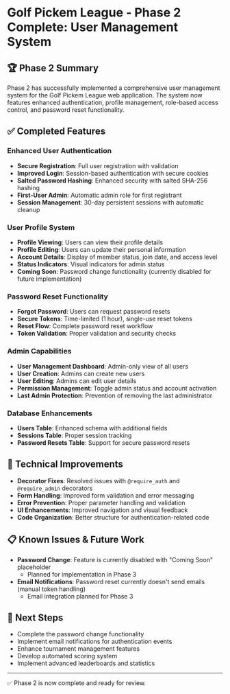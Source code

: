 # Golf Pickem League - Phase 2 Complete: User Management System

## 🏆 Phase 2 Summary
Phase 2 has successfully implemented a comprehensive user management system for the Golf Pickem League web application. The system now features enhanced authentication, profile management, role-based access control, and password reset functionality.

## ✅ Completed Features

### Enhanced User Authentication
- **Secure Registration**: Full user registration with validation
- **Improved Login**: Session-based authentication with secure cookies
- **Salted Password Hashing**: Enhanced security with salted SHA-256 hashing
- **First-User Admin**: Automatic admin role for first registrant
- **Session Management**: 30-day persistent sessions with automatic cleanup

### User Profile System
- **Profile Viewing**: Users can view their profile details
- **Profile Editing**: Users can update their personal information
- **Account Details**: Display of member status, join date, and access level
- **Status Indicators**: Visual indicators for admin status
- **Coming Soon**: Password change functionality (currently disabled for future implementation)

### Password Reset Functionality
- **Forgot Password**: Users can request password resets
- **Secure Tokens**: Time-limited (1 hour), single-use reset tokens
- **Reset Flow**: Complete password reset workflow
- **Token Validation**: Proper validation and security checks

### Admin Capabilities
- **User Management Dashboard**: Admin-only view of all users
- **User Creation**: Admins can create new users
- **User Editing**: Admins can edit user details
- **Permission Management**: Toggle admin status and account activation
- **Last Admin Protection**: Prevention of removing the last administrator

### Database Enhancements
- **Users Table**: Enhanced schema with additional fields
- **Sessions Table**: Proper session tracking
- **Password Resets Table**: Support for secure password resets

## 🔧 Technical Improvements
- **Decorator Fixes**: Resolved issues with `@require_auth` and `@require_admin` decorators
- **Form Handling**: Improved form validation and error messaging
- **Error Prevention**: Proper parameter handling and validation
- **UI Enhancements**: Improved navigation and visual feedback
- **Code Organization**: Better structure for authentication-related code

## 📋 Known Issues & Future Work
- **Password Change**: Feature is currently disabled with "Coming Soon" placeholder
  - Planned for implementation in Phase 3
- **Email Notifications**: Password reset currently doesn't send emails (manual token handling)
  - Email integration planned for Phase 3

## 🚀 Next Steps
- Complete the password change functionality
- Implement email notifications for authentication events
- Enhance tournament management features
- Develop automated scoring system
- Implement advanced leaderboards and statistics

---

✅ Phase 2 is now complete and ready for review.

